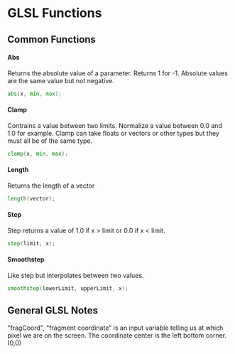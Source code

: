 # GLSL Functions 

## Common Functions

#### Abs
Returns the absolute value of a parameter. Returns 1 for -1. Absolute values are the same value but not negative.
```glsl
abs(x, min, max);
```

#### Clamp
Contrains a value between two limits. Normalize a value between 0.0 and 1.0 for example.
Clamp can take floats or vectors or other types but they must all be of the same type. 
```glsl
clamp(x, min, max);
```

#### Length
Returns the length of a vector
```glsl
length(vector);
```

#### Step
Step returns a value of 1.0 if x > limit or 0.0 if x < limit. 
```glsl
step(limit, x);
```

#### Smoothstep
Like step but interpolates between two values. 
```glsl
smoothstep(lowerLimit, upperLimit, x);
```

## General GLSL Notes
"fragCoord", "fragment coordinate" is an input variable telling us at which pixel we are on the screen. The coordinate center is the left bottom corner. (0,0)
